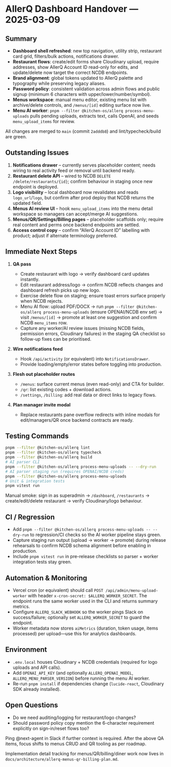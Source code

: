 # AllerQ Dashboard Handover — 2025-03-09

## Summary
- **Dashboard shell refreshed**: new top navigation, utility strip, restaurant card grid, filters/bulk actions, notifications drawer.
- **Restaurant flows**: create/edit forms share Cloudinary upload, require addresses, show AllerQ Account ID read-only for edits, and update/delete now target the correct NCDB endpoints.
- **Brand alignment**: global tokens updated to AllerQ palette and typography while preserving legacy aliases.
- **Password policy**: consistent validation across admin flows and public signup (minimum 6 characters with upper/lower/number/symbol).
- **Menus workspace**: manual menu editor, existing menu list with archive/delete controls, and `/menus/[id]` editing surface now live.
- **Menu AI worker**: `pnpm --filter @kitchen-os/allerq process-menu-uploads` pulls pending uploads, extracts text, calls OpenAI, and seeds `menu_upload_items` for review.

All changes are merged to `main` (commit `2adddb8`) and lint/typecheck/build are green.

## Outstanding Issues
1. **Notifications drawer** – currently serves placeholder content; needs wiring to real activity feed or removal until backend ready.
2. **Restaurant delete API** – wired to NCDB `DELETE /delete/restaurants/{id}`; confirm behaviour in staging once new endpoint is deployed.
3. **Logo visibility** – local dashboard now revalidates and reads `logo_url`/`logo`, but confirm after prod deploy that NCDB returns the updated field.
4. **Menus AI review UI** – hook `menu_upload_items` into the menu detail workspace so managers can accept/merge AI suggestions.
5. **Menus/QR/Settings/Billing pages** – placeholder scaffolds only; require real content and perms once backend endpoints are settled.
6. **Access control copy** – confirm “AllerQ Account ID” labelling with product; adjust if alternate terminology preferred.

## Immediate Next Steps
1. **QA pass**  
   - Create restaurant with logo → verify dashboard card updates instantly.  
   - Edit restaurant address/logo → confirm NCDB reflects changes and dashboard refresh picks up new logo.  
   - Exercise delete flow on staging; ensure toast errors surface properly when NCDB rejects.  
   - Menu AI flow: upload PDF/DOCX → run `pnpm --filter @kitchen-os/allerq process-menu-uploads` (ensure OPENAI/NCDB env set) → visit `/menus/[id]` → promote at least one suggestion and confirm NCDB `menu_items` row.  
   - Capture any worker/AI review issues (missing NCDB fields, permission errors, Cloudinary failures) in the staging QA checklist so follow-up fixes can be prioritised.

2. **Wire notifications feed**  
   - Hook `/api/activity` (or equivalent) into `NotificationsDrawer`.  
   - Provide loading/empty/error states before toggling into production.

3. **Flesh out placeholder routes**  
   - `/menus`: surface current menus (even read-only) and CTA for builder.  
   - `/qr`: list existing codes + download actions.  
   - `/settings`, `/billing`: add real data or direct links to legacy flows.

4. **Plan manager invite modal**  
   - Replace restaurants pane overflow redirects with inline modals for edit/managers/QR once backend contracts are ready.

## Testing Commands
```bash
pnpm --filter @kitchen-os/allerq lint
pnpm --filter @kitchen-os/allerq typecheck
pnpm --filter @kitchen-os/allerq build
# AI parser CLI
pnpm --filter @kitchen-os/allerq process-menu-uploads -- --dry-run
# AI parser staging run (requires OPENAI/NCDB creds)
pnpm --filter @kitchen-os/allerq process-menu-uploads
# Unit & integration tests
pnpm vitest run
```
Manual smoke: sign in as superadmin → `/dashboard`, `/restaurants` → create/edit/delete restaurant → verify Cloudinary/logo behaviour.

## CI / Regression
- Add `pnpm --filter @kitchen-os/allerq process-menu-uploads -- --dry-run` to regression/CI checks so the AI worker pipeline stays green.
- Capture staging run output (upload → worker → promote) during release rehearsals to confirm NCDB schema alignment before enabling in production.
- Include `pnpm vitest run` in pre-release checklists so parser + worker integration tests stay green.

## Automation & Monitoring
- Vercel cron (or equivalent) should call `POST /api/admin/menu-upload-worker` with header `x-cron-secret: $ALLERQ_WORKER_SECRET`. The endpoint runs the same worker used in the CLI and returns summary metrics.
- Configure `ALLERQ_SLACK_WEBHOOK` so the worker pings Slack on success/failure; optionally set `ALLERQ_WORKER_SECRET` to guard the endpoint.
- Worker metadata now stores `aiMetrics` (duration, token usage, items processed) per upload—use this for analytics dashboards.

## Environment
- `.env.local` houses Cloudinary + NCDB credentials (required for logo uploads and API calls).
- Add `OPENAI_API_KEY` (and optionally `ALLERQ_OPENAI_MODEL`, `ALLERQ_MENU_PARSER_VERSION`) before running the menu AI worker.
- Re-run `pnpm install` if dependencies change (`lucide-react`, Cloudinary SDK already installed).

## Open Questions
- Do we need auditing/logging for restaurant/logo changes?  
- Should password policy copy mention the 6-character requirement explicitly on sign-in/reset flows too?

Ping @next-agent in Slack if further context is required. After the above QA items, focus shifts to menus CRUD and QR tooling as per roadmap.

Implementation detail tracking for menus/QR/billing/diner work now lives in `docs/architecture/allerq-menus-qr-billing-plan.md`.

